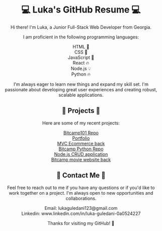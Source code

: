 <h1 align="center">💻 Luka's GitHub Resume 💻</h1>

<p align="center">Hi there! I'm Luka, a Junior Full-Stack Web Developer from Georgia.</p>

<p align="center">I am proficient in the following programming languages:</p>

<p align="center">
   HTML 📝<br>
   CSS 🎨<br>
   JavaScript 🚀<br>
   React 🔥<br>
   Node.js 💡<br>
   Python 🔥<br>
</p>

<p align="center">I'm always eager to learn new things and expand my skill set. I'm passionate about developing great user experiences and creating robust, scalable applications.</p>

<h2 align="center">🚀 Projects 🚀</h2>

<p align="center">Here are some of my recent projects:</p>

<p align="center">
  <a href="https://github.com/Lussskki/BITCAMP101-PROJECTS"> Bitcamp101 Repo</a><br>
  <a href="https://github.com/Lussskki/portfo"> Portfolio</a><br>
  <a href="https://github.com/Lussskki/MVC-DESIGN-E-COMMERCE.PROJECT-NODE"> MVC Ecommerce back</a><br>
  <a href="https://github.com/Lussskki/BITCAMP-PYTHO%EF%BF%BCN-CHALLENGES-COURSES-LISTS"> Bitcamp Python Repo</a><br>
  <a href="https://github.com/Lussskki/NODE.JS-CRUD-APPLICATION"> Node.js CRUD application</a><br>
  <a href="https://github.com/Lussskki/otozakalashvili-lecture-bitcamp"> Bitcamp movie website back</a><br>
</p>

<h2 align="center">💬 Contact Me 💬</h2>

<p align="center">Feel free to reach out to me if you have any questions or if you'd like to work together on a project. I'm always open to new opportunities and collaborations.</p>

<p align="center">
  <a>Email: lukaguledani123@gmail.com</a><br>
  <a>Linkedin: www.linkedin.com/in/luka-guledani-0a0524227</a><br>
</p>

<p align="center">Thanks for visiting my GitHub! 🙌</p>
